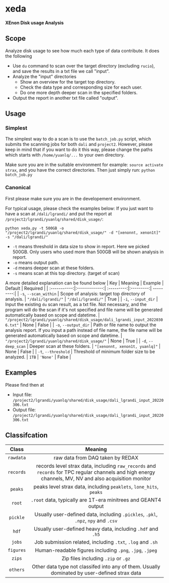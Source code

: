 # xeda
**XEnon Disk usage Analysis**

## Scope
Analyze disk usage to see how much each type of data contribute. It does the following
- Use `du` command to scan over the target directory (excluding `rucio`), and save the results in a txt file we call "input". 
- Analyze the "input" directories
  - Show an overview for the target top directory.
  - Check the data type and corresponding size for each user.
  - Do one more depth deeper scan in the specified folders.
- Output the report in another txt file called "output". 

## Usage
### Simplest
The simplest way to do a scan is to use the `batch_job.py` script, which submits the scanning jobs for both `dali` and `project2`. However, please keep in mind that if you want to do it this way, please change the paths which starts with `/home/yuanlq/...` to your own directory.

Make sure you are in the suitable environment for example: `source activate strax`, and you have the correct directories. Then just simply run:
```python batch_job.py```

### Canonical

First please make sure you are in the developement environment.

For typical usage, please check the examples below:
If you just want to have a scan at `/dali/lgrandi/` and put the report at `/project2/lgrandi/yuanlq/shared/disk_usage/`:

```
python xeda.py -t 500GB -o "/project2/lgrandi/yuanlq/shared/disk_usage/" -d "[xenonnt, xenon1t]" -s "/dali/lgrandi/"
```

- `-t` means threshold in data size to show in report. Here we picked 500GB. Only users who used more than 500GB will be shown analysis in report.
- `-o` means output path.
- `-d` means deeper scan at these folders.
- `-s` means scan at this top directory. (target of scan)

A more detailed explanation can be found below
| Key          | Meaning       | Example    | Default   | Required |
| :-----------:|:-------------:| :---------:|:---------:| ---------:|
| `-s`, `--scan_within` | Scope of analysis: target top directory of analysis. | `"/dali/lgrandi/"` | `"/dali/lgrandi/"` | True |
| `-i`, `--input_dir` | Input the existing `du` scan result, as a txt file. Not necessary, and the program will do the scan if it's not specified and file name will be generated automatically based on scope and datetime. | `"/project2/lgrandi/yuanlq/shared/disk_usage/dali_lgrandi_input_20220306.txt"` | None | False |
| `-o`, `--output_dir` | Path or file name to output the analysis report. If you input a path instead of file name, the file name will be generated automatically based on scope and datetime. | `"/project2/lgrandi/yuanlq/shared/disk_usage/"` | None | True |
| `-d`, `--deep_scan` | Deeper scan at these folders. | `"[xenonnt, xenon1t, yuanlq]"` | None | False |
| `-t`, `--threshold` | Threshold of minimum folder size to be analyzed. | `1TB` | `'None'` | False |

## Examples
Please find then at
- Input file: `/project2/lgrandi/yuanlq/shared/disk_usage/dali_lgrandi_input_20220306.txt`
- Output file: `/project2/lgrandi/yuanlq/shared/disk_usage/dali_lgrandi_input_20220306.txt`

## Classifcation
|Class  | Meaning  |
| :-----------:|:-------------:| 
| `rawdata` | raw data from DAQ taken by REDAX |
| `records` | records level strax data, including `raw_records` and `records` for TPC regular channels and high energy channels, MV, NV and also acquisition monitor |
| `peaks` | peaks level strax data, including `peaklets`, `lone_hits`, `peaks` |
| `root` | `.root` data, typically are 1T-era minitrees and GEANT4 output |
| `pickle` | Usually user-defined data, including `.pickles`, `.pkl`, `.npz`, `npy` and `.csv` |
| `hdf` | Usually user-defined heavy data, including `.hdf` and `.h5` |
| `jobs` | Job submission related, including `.txt`, `.log` and `.sh` |
| `figures` | Human-readable figures including `.png`, `.jpg`, `.jpeg` |
| `zips` | Zip files including `.zip` or `.gz` |
| `others` | Other data type not classifed into any of them. Usually dominated by user-defined strax data |
